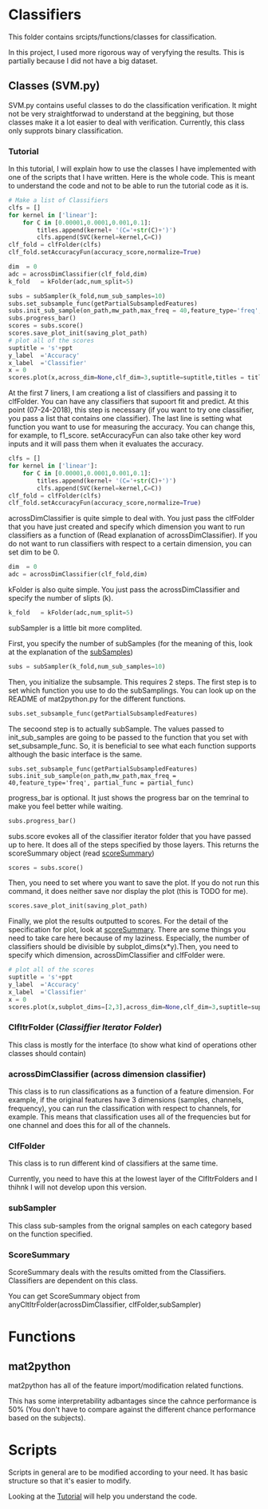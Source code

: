 # Classifiers
This folder contains srcipts/functions/classes for classification. 

In this project, I used more rigorous way of veryfying the results. This is partially because I did not have a big dataset.
<!---
TODO: I should probably insert a figure to describe what I'm doing here. 
-->

## Classes (SVM.py)
SVM.py contains useful classes to do the classification verification. It might not be very straightforwad to understand at the beggining, but those classes make it a lot easier to deal with verification. 
Currently, this class only supprots binary classification. 

### Tutorial
In this tutorial, I will explain how to use the classes I have implemented with one of the scripts that I have written. Here is the whole code.  This is meant to understand the code and not to be able to run the tutorial code as it is. 

```python
# Make a list of Classifiers
clfs = []
for kernel in ['linear']:
    for C in [0.00001,0.0001,0.001,0.1]:
        titles.append(kernel+ '(C='+str(C)+')')
        clfs.append(SVC(kernel=kernel,C=C))
clf_fold = clfFolder(clfs)
clf_fold.setAccuracyFun(accuracy_score,normalize=True)

dim  = 0
adc = acrossDimClassifier(clf_fold,dim)
k_fold   = kFolder(adc,num_split=5)

subs = subSampler(k_fold,num_sub_samples=10)
subs.set_subsample_func(getPartialSubsampledFeatures)
subs.init_sub_sample(on_path,mw_path,max_freq = 40,feature_type='freq', partial_func = partial_func)
subs.progress_bar()
scores = subs.score()
scores.save_plot_init(saving_plot_path)
# plot all of the scores
suptitle = 's'+ppt
y_label  ='Accuracy'
x_label  ='Classifier'
x = 0
scores.plot(x,across_dim=None,clf_dim=3,suptitle=suptitle,titles = titles,x_label=x_label,y_label=y_label,plt_func=plt.errorbar)
```
At the first 7 liners, I am creationg a list of classifiers and passing it to clfFolder. You can have any classifiers that supoort fit and predict. At this point (07-24-2018), this step is necessary (if you want to try one classifier, you pass a list that contains one classifier). The last line is setting what function you want to use for measuring the accuracy. You can change this, for example, to f1_score. setAccuracyFun can also take other key word inputs and it will pass them when it evaluates the accuracy. 
```python
clfs = []
for kernel in ['linear']:
    for C in [0.00001,0.0001,0.001,0.1]:
        titles.append(kernel+ '(C='+str(C)+')')
        clfs.append(SVC(kernel=kernel,C=C))
clf_fold = clfFolder(clfs)
clf_fold.setAccuracyFun(accuracy_score,normalize=True)
```
acrossDimClassifier is quite simple to deal with. You just pass the clfFolder that you have just created and specify which dimension you want to run classifiers as a function of (Read explanation of acrossDimClassifier). If you do not want to run classifiers with respect to a certain dimension, you can set dim to be 0. 

```python
dim  = 0
adc = acrossDimClassifier(clf_fold,dim)
```

kFolder is also quite simple. You just pass the acrossDimClassifier and specify the number of slipts (k).
```python
k_fold   = kFolder(adc,num_split=5)

```
subSampler is a little bit more complited. 

First, you specify the number of subSamples (for the meaning of this, look at the explanation of the [subSamples](###subSampler))
```python
subs = subSampler(k_fold,num_sub_samples=10)
```
Then, you initialize the subsample. This requires 2 steps. The first step is to set which function you use to do the subSamplings. You can look up on the README of mat2python.py for the different functions. 
```python
subs.set_subsample_func(getPartialSubsampledFeatures)
```

The secoond step is to actually subSample. The values passed to init_sub_samples are going to be passed to the function that you set with set_subsample_func. So, it is beneficial to see what each function supports although the basic interface is the same. 

```
subs.set_subsample_func(getPartialSubsampledFeatures)
subs.init_sub_sample(on_path,mw_path,max_freq = 40,feature_type='freq', partial_func = partial_func)
```

progress_bar is optional. It just shows the progress bar on the temrinal to make you feel better while waiting. 
```python
subs.progress_bar()
```
subs.score evokes all of the classifier iterator folder that you have passed up to here. It does all of the steps specified by those layers. This returns the scoreSummary object (read [scoreSummary](####ScoreSummary))
```python
scores = subs.score()
```
Then, you need to set where you want to save the plot. If you do not run this command, it does neither save nor display the plot (this is TODO for me).
```python
scores.save_plot_init(saving_plot_path)
```
Finally, we plot the results outputted to scores. For the detail of the specification for plot, look at [scoreSummary](####ScoreSummary). There are some things you need to take care here because of my laziness. Especially, the number of classifiers should be divisible by subplot_dims(x*y).Then, you need to specify which dimension, acrossDimClassifier and clfFolder were. 
```python
# plot all of the scores
suptitle = 's'+ppt
y_label  ='Accuracy'
x_label  ='Classifier'
x = 0
scores.plot(x,subplot_dims=[2,3],across_dim=None,clf_dim=3,suptitle=suptitle,titles = titles,x_label=x_label,y_label=y_label,plt_func=plt.errorbar)
```

### ClfItrFolder (*Classiffier Iterator Folder*)

This class is mostly for the interface (to show what kind of operations other classes should contain)

### acrossDimClassifier (across dimension classifier)

This class is to run classifications as a function of a feature dimension. For example, if the original features have 3 dimensions (samples, channels, frequency), you can run the classification with respect to channels, for example. This means that classification uses all of the frequencies but for one channel and does this for all of the channels. 

### ClfFolder
This class is to run different kind of classifiers at the same time. 

Currently, you need to have this at the lowest layer of the ClfItrFolders and I thihnk I will not develop upon this version. 

### subSampler
This class sub-samples from the orignal samples on each category based on the function specified. 

### ScoreSummary
ScoreSummary deals with the results omitted from the Classifiers. Classifiers are dependent on this class. 

You can get ScoreSummary object from anyCltItrFolder(acrossDimClassifier, clfFolder,subSampler)


# Functions
## mat2python

mat2python has all of the feature import/modification related functions.

This has some interpretability adbantages since the cahnce performance is 50% (You don't have to compare against the different chance performance based on the subjects). 

# Scripts
Scripts in general are to be modified according to your need. It has basic structure so that it's easier to modify. 

Looking at the [Tutorial](##Tutorial) will help you understand the code. 

## 
